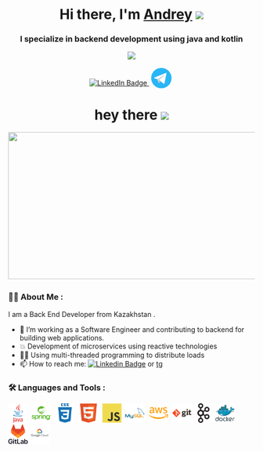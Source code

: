 <h1 align="center">Hi there, I'm <a href="https://www.linkedin.com/in/andrey-starinenko-5a8206264/" target="_blank">Andrey</a> 
<img src="https://github.com/blackcater/blackcater/raw/main/images/Hi.gif" height="32"/></h1>
<h3 align="center">I specialize in backend development using java and kotlin</h3>
<div id="header" align="center">
  <img src="https://media.giphy.com/media/M9gbBd9nbDrOTu1Mqx/giphy.gif" width="100"/>
</div>

<div id="badges" align="center">
  <a href="https://www.linkedin.com/in/andrey-starinenko-5a8206264/">
    <img src="https://img.shields.io/badge/LinkedIn-blue?style=for-the-badge&logo=linkedin&logoColor=white" alt="LinkedIn Badge"/>
  </a>
  <a href="https://t.me/Local_engineer">
   <svg xmlns="http://www.w3.org/2000/svg" width="50" height="50" viewBox="0 0 48 48" style="transform:translate(0px,10px);">
    <path fill="#29b6f6" d="M24 4A20 20 0 1 0 24 44A20 20 0 1 0 24 4Z"></path>
    <path fill="#fff" d="M33.95,15l-3.746,19.126c0,0-0.161,0.874-1.245,0.874c-0.576,0-0.873-0.274-0.873-0.274l-8.114-6.733 l-3.97-2.001l-5.095-1.355c0,0-0.907-0.262-0.907-1.012c0-0.625,0.933-0.923,0.933-0.923l21.316-8.468 c-0.001-0.001,0.651-0.235,1.126-0.234C33.667,14,34,14.125,34,14.5C34,14.75,33.95,15,33.95,15z"></path>
    <path fill="#b0bec5" d="M23,30.505l-3.426,3.374c0,0-0.149,0.115-0.348,0.12c-0.069,0.002-0.143-0.009-0.219-0.043 l0.964-5.965L23,30.505z"></path>
    <path fill="#cfd8dc" d="M29.897,18.196c-0.169-0.22-0.481-0.26-0.701-0.093L16,26c0,0,2.106,5.892,2.427,6.912 c0.322,1.021,0.58,1.045,0.58,1.045l0.964-5.965l9.832-9.096C30.023,18.729,30.064,18.416,29.897,18.196z"></path>
</svg>
  </a>

</div>

<h1 align="center">
  hey there
  <img src="https://media.giphy.com/media/hvRJCLFzcasrR4ia7z/giphy.gif" width="30px"/>
</h1>

<div align="center">
  <img src="https://media.giphy.com/media/dWesBcTLavkZuG35MI/giphy.gif" width="600" height="300"/>
</div>

### 👨‍💻 About Me :

I am a Back End Developer from Kazakhstan .

- 🔭 I’m working as a Software Engineer and contributing to backend for building web applications.
- 💥 Development of microservices using reactive technologies
- 🧑‍🦽 Using multi-threaded programming to distribute loads
- 📫 How to reach me: [![Linkedin Badge](https://img.shields.io/badge/-Andrey-blue?style=flat&logo=Linkedin&logoColor=white)](https://www.linkedin.com/in/andrey-starinenko-5a8206264/) or [tg](https://t.me/Local_engineer)

### :hammer_and_wrench: Languages and Tools :

<div>
  <img src="https://github.com/devicons/devicon/blob/master/icons/java/java-original-wordmark.svg" title="Java" alt="Java" width="40" height="40"/>&nbsp;
  <img src="https://github.com/devicons/devicon/blob/master/icons/spring/spring-original-wordmark.svg" title="Spring" alt="Spring" width="40" height="40"/>&nbsp;
  <img src="https://github.com/devicons/devicon/blob/master/icons/css3/css3-plain-wordmark.svg"  title="CSS3" alt="CSS" width="40" height="40"/>&nbsp;
  <img src="https://github.com/devicons/devicon/blob/master/icons/html5/html5-original.svg" title="HTML5" alt="HTML" width="40" height="40"/>&nbsp;
  <img src="https://github.com/devicons/devicon/blob/master/icons/javascript/javascript-original.svg" title="JavaScript" alt="JavaScript" width="40" height="40"/>&nbsp;
  <img src="https://github.com/devicons/devicon/blob/master/icons/mysql/mysql-original-wordmark.svg" title="MySQL"  alt="MySQL" width="40" height="40"/>&nbsp;
  <img src="https://github.com/devicons/devicon/blob/master/icons/amazonwebservices/amazonwebservices-plain-wordmark.svg" title="AWS" alt="AWS" width="40" height="40"/>&nbsp;
  <img src="https://github.com/devicons/devicon/blob/master/icons/git/git-original-wordmark.svg" title="Git" **alt="Git" width="40" height="40"/>
  <img src="https://github.com/devicons/devicon/blob/master/icons/apachekafka/apachekafka-original.svg" title="kafka" **alt="kafka" width="40" height="40"/>
  <img src="https://github.com/devicons/devicon/blob/master/icons/docker/docker-original-wordmark.svg" title="Docker" **alt="Docker" width="40" height="40"/>
  <img src="https://github.com/devicons/devicon/blob/master/icons/gitlab/gitlab-original-wordmark.svg" title="GitLab" **alt="GitLab" width="40" height="40"/>
  <img src="https://github.com/devicons/devicon/blob/master/icons/googlecloud/googlecloud-original-wordmark.svg" title="GCP" **alt="GCP" width="40" height="40"/>
</div>

